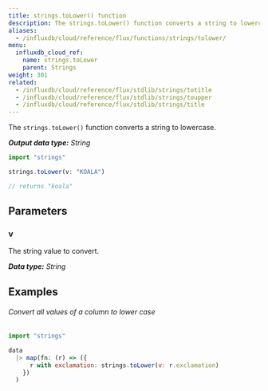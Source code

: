 ```yaml
---
title: strings.toLower() function
description: The strings.toLower() function converts a string to lowercase.
aliases:
  - /influxdb/cloud/reference/flux/functions/strings/tolower/
menu:
  influxdb_cloud_ref:
    name: strings.toLower
    parent: Strings
weight: 301
related:
  - /influxdb/cloud/reference/flux/stdlib/strings/totitle
  - /influxdb/cloud/reference/flux/stdlib/strings/toupper
  - /influxdb/cloud/reference/flux/stdlib/strings/title
---
```


The `strings.toLower()` function converts a string to lowercase.

_**Output data type:** String_

```js
import "strings"

strings.toLower(v: "KOALA")

// returns "koala"
```

## Parameters

### v
The string value to convert.

_**Data type:** String_

## Examples

###### Convert all values of a column to lower case
```js
import "strings"

data
  |> map(fn: (r) => ({
      r with exclamation: strings.toLower(v: r.exclamation)
    })
  )
```
